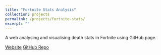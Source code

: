 ```yaml
---
title: "Fortnite Stats Analysis"
collection: projects
permalink: /projects/fortnite-stats/
excerpt: ""
---
```


A web analysing and visualising death stats in Fortnite using GitHub page.

[Website](https://qisuqi.github.io/fortnite_stats.github.io/)
[GitHub Repo](https://github.com/qisuqi/fortnite_stats.github.ios)
